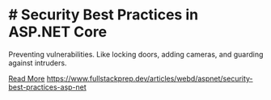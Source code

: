 # # Security Best Practices in ASP.NET Core

Preventing vulnerabilities. Like locking doors, adding cameras, and guarding against intruders.

[Read More](https://www.fullstackprep.dev/articles/webd/aspnet/security-best-practices-asp-net) https://www.fullstackprep.dev/articles/webd/aspnet/security-best-practices-asp-net